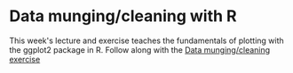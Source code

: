 # Data munging/cleaning with R

This week's lecture and exercise teaches the fundamentals of plotting with the ggplot2 package in R. Follow along with the [Data munging/cleaning exercise](https://pmbio.org/module-10-appendix/0010/08/01/Data_munging_QA_QC_cleaning/)

